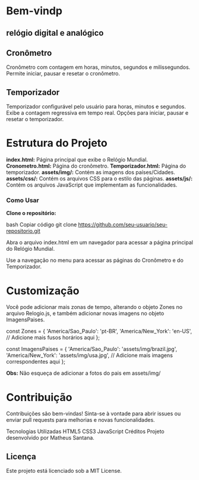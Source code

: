 # Bem-vindp

## relógio digital e analógico
## Cronômetro
Cronômetro com contagem em horas, minutos, segundos e milissegundos.
Permite iniciar, pausar e resetar o cronômetro.

## Temporizador
Temporizador configurável pelo usuário para horas, minutos e segundos.
Exibe a contagem regressiva em tempo real.
Opções para iniciar, pausar e resetar o temporizador.

# Estrutura do Projeto

**index.html:** Página principal que exibe o Relógio Mundial.
**Cronometro.html:** Página do cronômetro.
**Temporizador.html:** Página do temporizador.
**assets/img/:** Contém as imagens dos países/Cidades.
**assets/css/:** Contém os arquivos CSS para o estilo das páginas.
**assets/js/:** Contém os arquivos JavaScript que implementam as funcionalidades.

### Como Usar

**Clone o repositório:**

bash
Copiar código
git clone https://github.com/seu-usuario/seu-repositorio.git

Abra o arquivo index.html em um navegador para acessar a página principal do Relógio Mundial.

Use a navegação no menu para acessar as páginas do Cronômetro e do Temporizador.

# Customização

Você pode adicionar mais zonas de tempo, alterando o objeto Zones no arquivo Relogio.js, e também adicionar novas imagens no objeto ImagensPaises.

const Zones = {
    'America/Sao_Paulo': 'pt-BR',
    'America/New_York': 'en-US',
    // Adicione mais fusos horários aqui
};

const ImagensPaises = {
    'America/Sao_Paulo': 'assets/img/brazil.jpg',
    'America/New_York': 'assets/img/usa.jpg',
    // Adicione mais imagens correspondentes aqui
};

**Obs:** Não esqueça de adicionar a fotos do pais em assets/img/


# Contribuição

Contribuições são bem-vindas! Sinta-se à vontade para abrir issues ou enviar pull requests para melhorias e novas funcionalidades.


Tecnologias Utilizadas
HTML5
CSS3
JavaScript
Créditos
Projeto desenvolvido por Matheus Santana.

## Licença

Este projeto está licenciado sob a MIT License.
